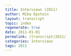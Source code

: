 ```yaml
---
title: Interviews (2011)
author: Mika Epstein
layout: transcript
topic: index
regenerate: true
date: 2011-01-01
permalink: /transcript/2011/
categories: Interviews
tags: 2011
---
```

